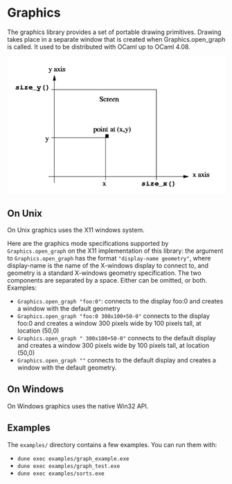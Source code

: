 Graphics
========

The graphics library provides a set of portable drawing
primitives. Drawing takes place in a separate window that is created
when Graphics.open_graph is called. It used to be distributed with
OCaml up to OCaml 4.08.

![Screenshot](libgraph.png)

On Unix
-------

On Unix graphics uses the X11 windows system.

Here are the graphics mode specifications supported by
`Graphics.open_graph` on the X11 implementation of this library: the
argument to `Graphics.open_graph` has the format `"display-name
geometry"`, where display-name is the name of the X-windows display to
connect to, and geometry is a standard X-windows geometry
specification. The two components are separated by a space. Either can
be omitted, or both. Examples:

- `Graphics.open_graph "foo:0"`: connects to the display foo:0 and
  creates a window with the default geometry
- `Graphics.open_graph "foo:0 300x100+50-0"` connects to the display
  foo:0 and creates a window 300 pixels wide by 100 pixels tall, at
  location (50,0)
- `Graphics.open_graph " 300x100+50-0"` connects to the default
  display and creates a window 300 pixels wide by 100 pixels tall, at
  location (50,0)
- `Graphics.open_graph ""` connects to the default display and creates
  a window with the default geometry.

On Windows
----------

On Windows graphics uses the native Win32 API.

Examples
--------

The `examples/` directory contains a few examples. You can run them
with:

- `dune exec examples/graph_example.exe`
- `dune exec examples/graph_test.exe`
- `dune exec examples/sorts.exe`
